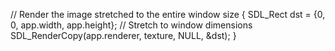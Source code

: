 // Render the image stretched to the entire window size
        {
            SDL_Rect dst = {0, 0, app.width,
                            app.height}; // Stretch to window dimensions
            SDL_RenderCopy(app.renderer, texture, NULL, &dst);
        }
